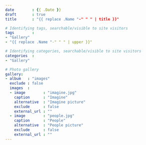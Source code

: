 ```yaml
---
date        : {{ .Date }}
draft       : true
title       : "{{ replace .Name "-" " " | title }}"

# Identifying tags, searchable/visible to site visitors
tags        :
- "Gallery"
- "{{ replace .Name "-" " " | upper }}"

# Identifying categories, searchable/visible to site visitors
categories  :
- "Gallery"

# Photo gallery
gallery:
- album   : "images"
  exclude : false
  images  :
  - image        : "imagine.jpg"
    caption      : "Imagine"
    alternative  : "Imagine picture"
    exclude      : false
    external_url : ""
  - image        : "people.jpg"
    caption      : "People"
    alternative  : "People picture"
    exclude      : false
    external_url : ""
---
```

